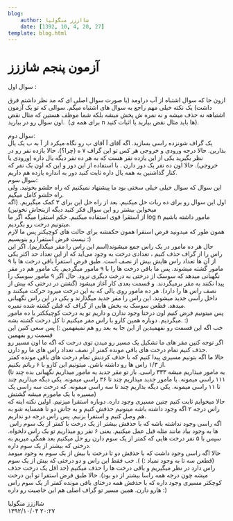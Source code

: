 ```yaml
---
blog:
    author: شااززز منگولیا
    date: [1392, 10, 4, 20, 27]
template: blog.html
---
```

# آزمون پنجم شاززز

<div class="cnt">
سوال اول :<p></p>
<p>ازون جا که سوال اشتباه از آب دراومد (با صورت سوال اصلی ای 
که مد نظر داشتم فرق داشت) یک نکته خیلی مهم راجع به سوال های اشتباه میگم.
 سوالی که تو یک آزمون اشتباهه نه حذف میشه و نه نمره ش پخش میشه بلکه شما 
موظف هستین که مثال نقض اون سوال رو در بیارید.  (برای همه ی n ها باید مثال نقض بیارید یا اثبات کنید).</p>
<p>سوال دوم‌:<br/>یک گراف شونزده راسی 
بسازید. اگه آقای آ‌ آقای ب رو نگاه میکرد از آ‌ به ب یک یال بذارین. حالا 
درجه ورودی و خروجی هر کس تو این گراف ۷ ه (چرا؟). حالا یازده نفر رو در 
نظر بگیرید یکی از این یازده نفر هست که به هر ده نفر دیگه یال داره (ورودی
 یا خروجی). حالا اون ده نفر یک دور دارن . با استفاده از این دور و این که
 اون یک نفر که کنار گذاشتین به همه یال داره ثابت کنید دور به اندازه 
یازده هم داریم.<br/>سوال سوم:<br/>این سوال که سوال خیلی خیلی سختی بود ما پیشنهاد نمیکنیم که راه حلشو بخونید. ولی راه حلشو کامل میگیم.<br/>اول
 این سوال رو برای ده ربات حل میکنیم. بعد از راه حل این برای ۳ کمک 
میگیریم. (اگه میخواین بیشتر رو این سوال فکر کنید دیگه ازینجاش نخونین)<br/>از استقرا قوی استفاده میکنیم. حکم استقرا میگه اگر ما log n مامور داشته باشیم میتونیم درخت رو بگردیم.<br/>همون طور که میدونید فرض استقرا همون حکمشه برای حالت های کوچیکتر پس ما لازم نیست فرض استقرا رو بنویسیم :)<br/>حال
 هر ده مامور در یک راس جمع میشوند(اسم این راس را مقر میگذاریم). اگر این 
راس را از گراف حذف کنیم‌ ، تعدادی درخت به وجود می‌آید که از این تعداد حد
 اکثر یکی از آن ها تعداد راس هایش بیش از نصف است. طبق فرض استقرا باقی 
درخت ها با ۹ مامور گشته میشوند. پس ما باقی درخت ها را با ۹ مامور 
میگردیم. یک مامور هم در مقر نگهبانی میدهد که سوسک از درختی به درخت دیگری
 نرود. حال اگر ۹ مامور سوسک را پیدا نکنند به مقر برمیگردند. و قسمت بعدی 
کار آغاز میشود (گشتن در درختی که بیش از نصف راس ها را دارد). هر ده مامور
 روی یالی که به این درخت میرود حرکت میکنند و داخل راسی جدید میشوند. این 
راس را مقر جدید میگذارند و یکی در این راس نگهبانی میدهد. قطعن سوسک به 
بخش هایی از گراف که قبلن گشته شده نمیره.<br/>پس میتونیم فرض کنیم اون 
درختا وجود ندارن و داریم تو یه درخت کوچیککتر با ده مامور میگردیم. دوباره
 همین کارو با راس مقر میکنیم تا کل درخت گشته بشه. :)<br/>خب اگه این قسمت رو نفهمیدین از این جا به بعد رو هم نمیفهمین :) پس سعی کنین این قسمت رو بفهمین<br/>اگر
 توجه کنین مقر های ما تشکیل یک مسیر رو میدن توی درخت که اگه ما اون مسیر 
رو حذف کنیم تمام درخت های باقی مونده کمتر از نصف تعداد راس های ما رو 
دارن.<br/>حالا ما اگه بتونیم مسیری پیدا کنیم که با حذف کردنش تمام درخت 
های باقی مونده کمتر از ۱/۳ راس ها رو داشته باشن. میتونیم این کارو با ۶ 
رباتم بکنیم.<br/>(یه مامور میذاریم میشه ۳۳۳ راسی. باز تو مقر جدید یه 
مامور میذاریم نگهبانی بده چند تا ۱۱۱ راسی میمونه. یا مامور جدید میذاریم 
چند تا ۳۶ راسی میمونه. یکی دیگه میذاریم چند تا ۱۱ راسی میمونه. یکی دیگه 
بذاریم چند تا سه راسی میمونه. که درخت سه راسی یک مسیره با یک مامورم میشه
 گشتش)<br/>حالا میخوایم ثابت کنیم چنین مسیری وجود داره. دوباره استقرا 
میزنیم. اولین نکته اینه که راس درجه ۲ اگه وجود داشته باشه میتونیم حذفش 
کنیم و به جاش دو تا همسایه شو به هم وصل کنیم و استقرا بزنیم. پس راس درجه
 دو نداریم.<br/> اگه راسی وجود نداشته باشه که با حذفش بیشتر از یک درخت 
با کمتر از یک سوم راس ها به وجود بیاد مانند مثله قبل عمل میکنیم. یعنی ۶ 
نفر رو میذاریم تو یک راس دلخواه. سپس با ۵ نفر درخت هایی که کمتر از یک 
سوم دارن رو حل میکنیم بعد همگی میریم به درختی که بیشتر از یک سوم داره.<br/>حالا
 اگه راسی وجود داشت که با حذفش دو تا درخت با بیش از یک سوم به وجود میومد
 (قطعن سه تا به وجود نمیاد :) ). خب فقط این راس و دو درختی که بیش از یک 
سوم راس دارد در نظر میگیریم و باقی درخت ها را حذف میکنیم (حد اقل یک درخت
 حذف میشه چون درجه همه راسا بیشتر از دو بود). حالا طبق فرض استقرا تو این
 درخت کوچکتر مسیری وجود داره که با حذفش همه درختای باقی مونده کمتر از یک
 سوم راس هارو دارن. همین مسیر تو گراف اصلی هم این خاصیت رو داره :)</p>
</div>

<div class="blog-info">
    <div class="blog-author">شااززز منگولیا</div>
    <div class="blog-date">۱۳۹۲/۱۰/۰۴ ۲۰:۲۷</div>
</div>

